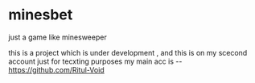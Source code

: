 # minesbet
just a game like minesweeper


this is a project which is under development , and this is on my scecond account just for tecxting purposes 
my main acc is -- https://github.com/Ritul-Void
